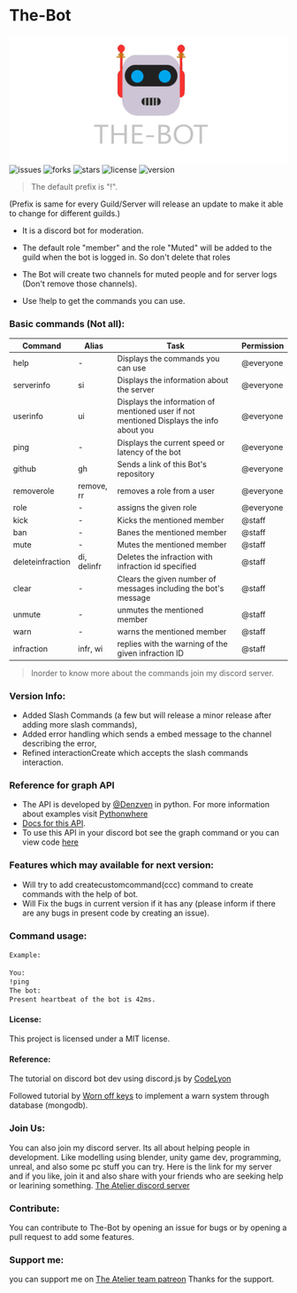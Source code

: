 # The-Bot
![The-Bot](./resouces/THE-BOTEDITED.png "The-Bot")
![issues](https://img.shields.io/github/issues/Chandra-sekhar-pilla/The-Bot-v2.0.0)
![forks](https://img.shields.io/github/forks/Chandra-sekhar-pilla/The-Bot-v2.0.0)
![stars](https://img.shields.io/github/stars/Chandra-sekhar-pilla/The-Bot-v2.0.0)
![license](https://img.shields.io/github/license/Chandra-sekhar-pilla/The-Bot-v2.0.0)
![version](https://img.shields.io/badge/Version-2.3.3-green)


> The default prefix is "!".

(Prefix is same for every Guild/Server will release an update to make it able to change for different guilds.)

* It is a discord bot for moderation.

* The default role "member" and the role "Muted" will be added to the guild when the bot is logged in. So don't delete that roles

* The Bot will create two channels for muted people and for server logs (Don't remove those channels).

* Use !help to get the commands you can use.

### Basic commands (Not all):

Command 	|  	Alias	|    Task    | Permission
---------- 	|  	-----	|    ----    | ----------
help		| -	| Displays the commands you can use | @everyone
serverinfo	| si | Displays the information about the server | @everyone
userinfo	| ui | Displays the information of mentioned user if not mentioned Displays the info about you | @everyone
ping 		| - | Displays the current speed or latency of the bot | @everyone
github 		| gh | Sends a link of this Bot's repository | @everyone
removerole 	| remove, rr | removes a role from a user | @everyone
role 		| - | assigns the given role 		| @everyone
kick 		| - | Kicks the mentioned member 	| @staff
ban 		| - | Banes the mentioned member 	| @staff
mute 		| - | Mutes the mentioned member 	| @staff
deleteinfraction | di, delinfr | Deletes the infraction with infraction id specified |  @staff
clear 		| - | Clears the given number of messages including the bot's message | @staff
unmute 		| - | unmutes the mentioned member 	| @staff
warn 		| - | warns the mentioned member 	| @staff
infraction 	| infr, wi | replies with the warning of the given infraction ID | @staff

> Inorder to know more about the commands join my discord server.

### Version Info:
* Added Slash Commands (a few but will release a minor release after adding more slash commands),
* Added error handling which sends a embed message to the channel describing the error,
* Refined interactionCreate which accepts the slash commands interaction.

### Reference for graph API
* The API is developed by [@Denzven](https://github.com/denzven) in python. For more information about examples visit [Pythonwhere](https://denzven.pythonanywhere.com/) 
* [Docs for this API](https://denzven.github.io/Denzven-Graphing-Api/).
* To use this API in your discord bot see the graph command or you can view code [here](https://denzven.github.io/Denzven-Graphing-Api-Bot
)

### Features which may available for next version:
* Will try to add createcustomcommand(ccc) command to create commands with the help of bot.
* Will Fix the bugs in current version if it has any (please inform if there are any bugs in present code by creating an issue).

### Command usage:
```
Example:

You:
!ping
The bot:
Present heartbeat of the bot is 42ms.
```
#### License:

This project is licensed under a MIT license.

#### Reference:
The tutorial on discord bot dev using discord.js by 
[CodeLyon](https://youtube.com/playlist?list=PLbbLC0BLaGjpyzN1rg-gK4dUqbn8eJQq4)

Followed tutorial by [Worn off keys](https://youtu.be/mHKbU8nOW58) to implement a warn system through database (mongodb).

### Join Us:
You can also join my discord server. Its all about helping people in development. Like modelling using blender, unity game dev, programming, unreal, and also some pc stuff you can try. Here is the link for my server and if you like, join it and also share with your friends who are seeking help or learining something.
[The Atelier discord server](https://discord.gg/6Mcy5NpSpH)

### Contribute:
You can contribute to The-Bot by opening an issue for bugs or by opening a pull request to add some features. 

### Support me:
you can support me on [The Atelier team patreon](https://www.patreon.com/the_Atelier)
Thanks for the support.